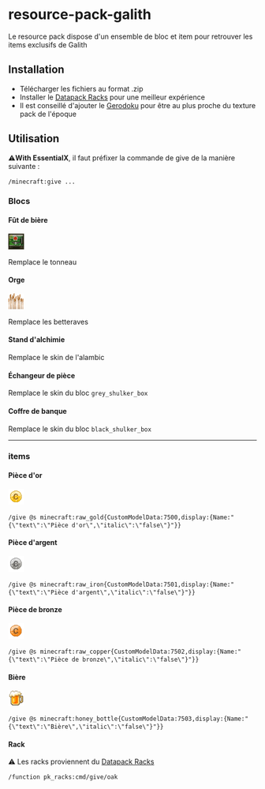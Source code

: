﻿# resource-pack-galith

Le resource pack dispose d'un ensemble de bloc et item pour retrouver les items exclusifs de Galith

## Installation

- Télécharger les fichiers au format .zip
- Installer le [Datapack Racks](https://www.planetminecraft.com/data-pack/tool-rack-hang-your-tools-and-weapons/) pour une meilleur expérience
- Il est conseillé d'ajouter le [Gerodoku](https://www.planetminecraft.com/texture-pack/gerudoku-1433368/) pour être au plus proche du texture pack de l'époque

## Utilisation

⚠️**With EssentialX**, il faut préfixer la commande de give de la manière suivante : 

```
/minecraft:give ...
```

### Blocs

#### Fût de bière

![fut de bière](./assets/minecraft/textures/block/barrel_side.png)

Remplace le tonneau

#### Orge

![orge](./assets/minecraft/textures/block/beetroots_stage3.png)

Remplace les betteraves

#### Stand d'alchimie

Remplace le skin de l'alambic

#### Échangeur de pièce

Remplace le skin du bloc `grey_shulker_box`

#### Coffre de banque

Remplace le skin du bloc `black_shulker_box`

---

### items

#### Pièce d'or

![po](./assets/minecraft/textures/item/po.png)

```
/give @s minecraft:raw_gold{CustomModelData:7500,display:{Name:"{\"text\":\"Pièce d'or\",\"italic\":\"false\"}"}}
```

#### Pièce d'argent

![pa](./assets/minecraft/textures/item/pa.png)

```
/give @s minecraft:raw_iron{CustomModelData:7501,display:{Name:"{\"text\":\"Pièce d'argent\",\"italic\":\"false\"}"}}
```

#### Pièce de bronze

![pb](./assets/minecraft/textures/item/pb.png)

```
/give @s minecraft:raw_copper{CustomModelData:7502,display:{Name:"{\"text\":\"Pièce de bronze\",\"italic\":\"false\"}"}}
```

#### Bière

![bière](./assets/minecraft/textures/item/honey_bottle.png)

```
/give @s minecraft:honey_bottle{CustomModelData:7503,display:{Name:"{\"text\":\"Bière\",\"italic\":\"false\"}"}}
```

#### Rack

⚠️ Les racks proviennent du [Datapack Racks](https://www.planetminecraft.com/data-pack/tool-rack-hang-your-tools-and-weapons/) 

```
/function pk_racks:cmd/give/oak
```